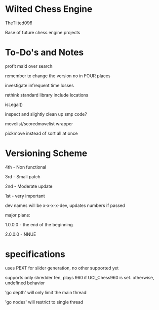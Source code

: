 # Wilted Chess Engine

TheTilted096

Base of future chess engine projects

# To-Do's and Notes

profit
mald over search

remember to change the version no in FOUR places

investigate infrequent time losses

rethink standard library include locations

isLegal()

inspect and slightly clean up smp code?

movelist/scoredmovelist wrapper

pickmove instead of sort all at once

# Versioning Scheme

4th - Non functional

3rd - Small patch

2nd - Moderate update

1st - very important

dev names will be x-x-x-x-dev, updates numbers if passed

major plans: 

1.0.0.0 - the end of the beginning

2.0.0.0 - NNUE

# specifications

uses PEXT for slider generation, no other supported yet

supports only shredder fen, plays 960 if UCI_Chess960 is set. otherwise, undefined behavior

'go depth' will only limit the main thread

'go nodes' will restrict to single thread


